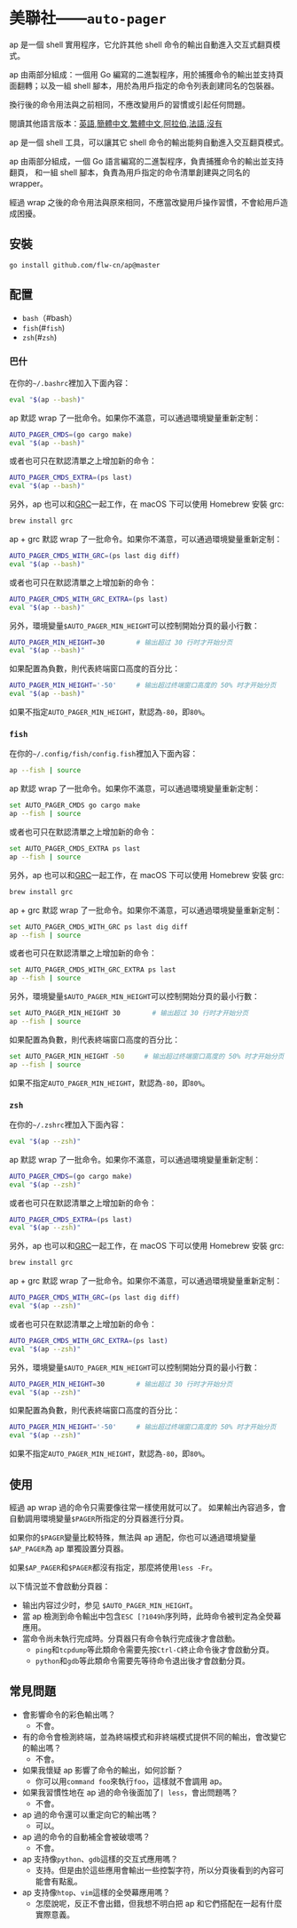 # 美聯社——`auto-pager`

ap 是一個 shell 實用程序，它允許其他 shell 命令的輸出自動進入交互式翻頁模式。

ap 由兩部分組成：一個用 Go 編寫的二進製程序，用於捕獲命令的輸出並支持頁面翻轉；以及一組 shell 腳本，用於為用戶指定的命令列表創建同名的包裝器。

換行後的命令用法與之前相同，不應改變用戶的習慣或引起任何問題。

閱讀其他語言版本：[英語](README.en.md),[簡體中文](README.md),[繁體中文](README.zh-TW.md),[阿拉伯](README.ar.md),[法語](README.fr.md),[沒有](README.hi.md)

ap 是一個 shell 工具，可以讓其它 shell 命令的輸出能夠自動進入交互翻頁模式。

ap 由兩部分組成，一個 Go 語言編寫的二進製程序，負責捕獲命令的輸出並支持翻頁，
和一組 shell 腳本，負責為用戶指定的命令清單創建與之同名的 wrapper。

經過 wrap 之後的命令用法與原來相同，不應當改變用戶操作習慣，不會給用戶造成困擾。

## 安裝

    go install github.com/flw-cn/ap@master

## 配置

-   `bash`（#bash）
-   `fish`(#`fish`)
-   `zsh`(#`zsh`)

### 巴什

在你的`~/.bashrc`裡加入下面內容：

```sh
eval "$(ap --bash)"
```

ap 默認 wrap 了一批命令。如果你不滿意，可以通過環境變量重新定制：

```sh
AUTO_PAGER_CMDS=(go cargo make)
eval "$(ap --bash)"
```

或者也可只在默認清單之上增加新的命令：

```sh
AUTO_PAGER_CMDS_EXTRA=(ps last)
eval "$(ap --bash)"
```

另外，ap 也可以和[GRC](https://github.com/garabik/grc)一起工作，在 macOS  下可以使用 Homebrew 安裝 grc:

```sh
brew install grc
```

ap + grc 默認 wrap 了一批命令。如果你不滿意，可以通過環境變量重新定制：

```sh
AUTO_PAGER_CMDS_WITH_GRC=(ps last dig diff)
eval "$(ap --bash)"
```

或者也可只在默認清單之上增加新的命令：

```sh
AUTO_PAGER_CMDS_WITH_GRC_EXTRA=(ps last)
eval "$(ap --bash)"
```

另外，環境變量`$AUTO_PAGER_MIN_HEIGHT`可以控制開始分頁的最小行數：

```sh
AUTO_PAGER_MIN_HEIGHT=30        # 输出超过 30 行时才开始分页
eval "$(ap --bash)"
```

如果配置為負數，則代表終端窗口高度的百分比：

```sh
AUTO_PAGER_MIN_HEIGHT='-50'     # 输出超过终端窗口高度的 50% 时才开始分页
eval "$(ap --bash)"
```

如果不指定`AUTO_PAGER_MIN_HEIGHT`，默認為`-80`，即`80%`。

### `fish`

在你的`~/.config/fish/config.fish`裡加入下面內容：

```sh
ap --fish | source
```

ap 默認 wrap 了一批命令。如果你不滿意，可以通過環境變量重新定制：

```sh
set AUTO_PAGER_CMDS go cargo make
ap --fish | source
```

或者也可只在默認清單之上增加新的命令：

```sh
set AUTO_PAGER_CMDS_EXTRA ps last
ap --fish | source
```

另外，ap 也可以和[GRC](https://github.com/garabik/grc)一起工作，在 macOS  下可以使用 Homebrew 安裝 grc:

```sh
brew install grc
```

ap + grc 默認 wrap 了一批命令。如果你不滿意，可以通過環境變量重新定制：

```sh
set AUTO_PAGER_CMDS_WITH_GRC ps last dig diff
ap --fish | source
```

或者也可只在默認清單之上增加新的命令：

```sh
set AUTO_PAGER_CMDS_WITH_GRC_EXTRA ps last
ap --fish | source
```

另外，環境變量`$AUTO_PAGER_MIN_HEIGHT`可以控制開始分頁的最小行數：

```sh
set AUTO_PAGER_MIN_HEIGHT 30        # 输出超过 30 行时才开始分页
ap --fish | source
```

如果配置為負數，則代表終端窗口高度的百分比：

```sh
set AUTO_PAGER_MIN_HEIGHT -50     # 输出超过终端窗口高度的 50% 时才开始分页
ap --fish | source
```

如果不指定`AUTO_PAGER_MIN_HEIGHT`，默認為`-80`，即`80%`。

### `zsh`

在你的`~/.zshrc`裡加入下面內容：

```sh
eval "$(ap --zsh)"
```

ap 默認 wrap 了一批命令。如果你不滿意，可以通過環境變量重新定制：

```sh
AUTO_PAGER_CMDS=(go cargo make)
eval "$(ap --zsh)"
```

或者也可只在默認清單之上增加新的命令：

```sh
AUTO_PAGER_CMDS_EXTRA=(ps last)
eval "$(ap --zsh)"
```

另外，ap 也可以和[GRC](https://github.com/garabik/grc)一起工作，在 macOS  下可以使用 Homebrew 安裝 grc:

```sh
brew install grc
```

ap + grc 默認 wrap 了一批命令。如果你不滿意，可以通過環境變量重新定制：

```sh
AUTO_PAGER_CMDS_WITH_GRC=(ps last dig diff)
eval "$(ap --zsh)"
```

或者也可只在默認清單之上增加新的命令：

```sh
AUTO_PAGER_CMDS_WITH_GRC_EXTRA=(ps last)
eval "$(ap --zsh)"
```

另外，環境變量`$AUTO_PAGER_MIN_HEIGHT`可以控制開始分頁的最小行數：

```sh
AUTO_PAGER_MIN_HEIGHT=30        # 输出超过 30 行时才开始分页
eval "$(ap --zsh)"
```

如果配置為負數，則代表終端窗口高度的百分比：

```sh
AUTO_PAGER_MIN_HEIGHT='-50'     # 输出超过终端窗口高度的 50% 时才开始分页
eval "$(ap --zsh)"
```

如果不指定`AUTO_PAGER_MIN_HEIGHT`，默認為`-80`，即`80%`。

## 使用

經過 ap wrap 過的命令只需要像往常一樣使用就可以了。
如果輸出內容過多，會自動調用環境變量`$PAGER`所指定的分頁器進行分頁。

如果你的`$PAGER`變量比較特殊，無法與 ap 適配，你也可以通過環境變量`$AP_PAGER`為 ap 單獨設置分頁器。

如果`$AP_PAGER`和`$PAGER`都沒有指定，那麼將使用`less -Fr`。

以下情況並不會啟動分頁器：

-   输出内容过少时，参见 `$AUTO_PAGER_MIN_HEIGHT`。
-   當 ap 檢測到命令輸出中包含`ESC [?1049h`序列時，此時命令被判定為全熒幕應用。
-   當命令尚未執行完成時。分頁器只有命令執行完成後才會啟動。
    -   `ping`和`tcpdump`等此類命令需要先按`Ctrl-C`終止命令後才會啟動分頁。
    -   `python`和`gdb`等此類命令需要先等待命令退出後才會啟動分頁。

## 常見問題

-   會影響命令的彩色輸出嗎？
    -   不會。
-   有的命令會檢測終端，並為終端模式和非終端模式提供不同的輸出，會改變它的輸出嗎？
    -   不會。
-   如果我懷疑 ap 影響了命令的輸出，如何診斷？
    -   你可以用`command foo`來執行`foo`，這樣就不會調用 ap。
-   如果我習慣性地在 ap 過的命令後面加了`| less`，會出問題嗎？
    -   不會。
-   ap 過的命令還可以重定向它的輸出嗎？
    -   可以。
-   ap 過的命令的自動補全會被破壞嗎？
    -   不會。
-   ap 支持像`python`、`gdb`這樣的交互式應用嗎？
    -   支持。但是由於這些應用會輸出一些控製字符，所以分頁後看到的內容可能會有點亂。
-   ap 支持像`htop`、`vim`這樣的全熒幕應用嗎？
    -   怎麼說呢，反正不會出錯，但我想不明白把 ap 和它們搭配在一起有什麼實際意義。
